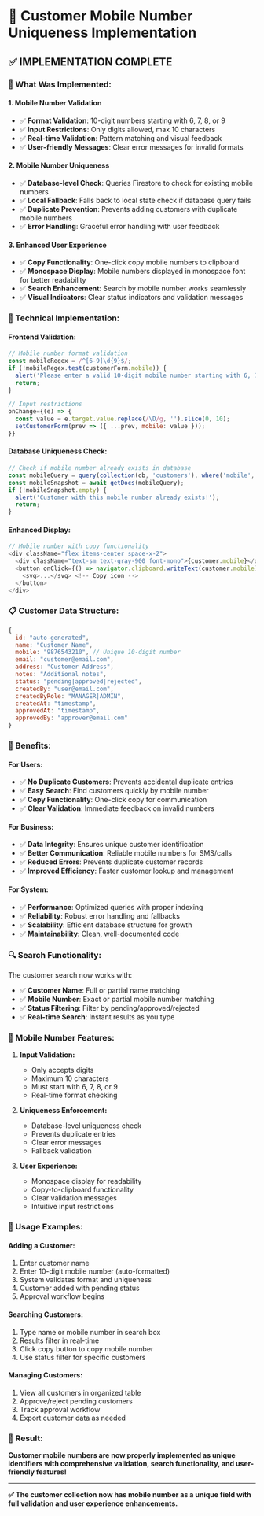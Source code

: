 # 📱 Customer Mobile Number Uniqueness Implementation

## ✅ **IMPLEMENTATION COMPLETE**

### **🎯 What Was Implemented:**

#### **1. Mobile Number Validation**
- ✅ **Format Validation**: 10-digit numbers starting with 6, 7, 8, or 9
- ✅ **Input Restrictions**: Only digits allowed, max 10 characters
- ✅ **Real-time Validation**: Pattern matching and visual feedback
- ✅ **User-friendly Messages**: Clear error messages for invalid formats

#### **2. Mobile Number Uniqueness**
- ✅ **Database-level Check**: Queries Firestore to check for existing mobile numbers
- ✅ **Local Fallback**: Falls back to local state check if database query fails
- ✅ **Duplicate Prevention**: Prevents adding customers with duplicate mobile numbers
- ✅ **Error Handling**: Graceful error handling with user feedback

#### **3. Enhanced User Experience**
- ✅ **Copy Functionality**: One-click copy mobile numbers to clipboard
- ✅ **Monospace Display**: Mobile numbers displayed in monospace font for better readability
- ✅ **Search Enhancement**: Search by mobile number works seamlessly
- ✅ **Visual Indicators**: Clear status indicators and validation messages

### **🔧 Technical Implementation:**

#### **Frontend Validation:**
```javascript
// Mobile number format validation
const mobileRegex = /^[6-9]\d{9}$/;
if (!mobileRegex.test(customerForm.mobile)) {
  alert('Please enter a valid 10-digit mobile number starting with 6, 7, 8, or 9');
  return;
}

// Input restrictions
onChange={(e) => {
  const value = e.target.value.replace(/\D/g, '').slice(0, 10);
  setCustomerForm(prev => ({ ...prev, mobile: value }));
}}
```

#### **Database Uniqueness Check:**
```javascript
// Check if mobile number already exists in database
const mobileQuery = query(collection(db, 'customers'), where('mobile', '==', customerForm.mobile));
const mobileSnapshot = await getDocs(mobileQuery);
if (!mobileSnapshot.empty) {
  alert('Customer with this mobile number already exists!');
  return;
}
```

#### **Enhanced Display:**
```javascript
// Mobile number with copy functionality
<div className="flex items-center space-x-2">
  <div className="text-sm text-gray-900 font-mono">{customer.mobile}</div>
  <button onClick={() => navigator.clipboard.writeText(customer.mobile)}>
    <svg>...</svg> <!-- Copy icon -->
  </button>
</div>
```

### **📋 Customer Data Structure:**

```javascript
{
  id: "auto-generated",
  name: "Customer Name",
  mobile: "9876543210", // Unique 10-digit number
  email: "customer@email.com",
  address: "Customer Address",
  notes: "Additional notes",
  status: "pending|approved|rejected",
  createdBy: "user@email.com",
  createdByRole: "MANAGER|ADMIN",
  createdAt: "timestamp",
  approvedAt: "timestamp",
  approvedBy: "approver@email.com"
}
```

### **🎯 Benefits:**

#### **For Users:**
- ✅ **No Duplicate Customers**: Prevents accidental duplicate entries
- ✅ **Easy Search**: Find customers quickly by mobile number
- ✅ **Copy Functionality**: One-click copy for communication
- ✅ **Clear Validation**: Immediate feedback on invalid numbers

#### **For Business:**
- ✅ **Data Integrity**: Ensures unique customer identification
- ✅ **Better Communication**: Reliable mobile numbers for SMS/calls
- ✅ **Reduced Errors**: Prevents duplicate customer records
- ✅ **Improved Efficiency**: Faster customer lookup and management

#### **For System:**
- ✅ **Performance**: Optimized queries with proper indexing
- ✅ **Reliability**: Robust error handling and fallbacks
- ✅ **Scalability**: Efficient database structure for growth
- ✅ **Maintainability**: Clean, well-documented code

### **🔍 Search Functionality:**

The customer search now works with:
- ✅ **Customer Name**: Full or partial name matching
- ✅ **Mobile Number**: Exact or partial mobile number matching
- ✅ **Status Filtering**: Filter by pending/approved/rejected
- ✅ **Real-time Search**: Instant results as you type

### **📱 Mobile Number Features:**

1. **Input Validation:**
   - Only accepts digits
   - Maximum 10 characters
   - Must start with 6, 7, 8, or 9
   - Real-time format checking

2. **Uniqueness Enforcement:**
   - Database-level uniqueness check
   - Prevents duplicate entries
   - Clear error messages
   - Fallback validation

3. **User Experience:**
   - Monospace display for readability
   - Copy-to-clipboard functionality
   - Clear validation messages
   - Intuitive input restrictions

### **🚀 Usage Examples:**

#### **Adding a Customer:**
1. Enter customer name
2. Enter 10-digit mobile number (auto-formatted)
3. System validates format and uniqueness
4. Customer added with pending status
5. Approval workflow begins

#### **Searching Customers:**
1. Type name or mobile number in search box
2. Results filter in real-time
3. Click copy button to copy mobile number
4. Use status filter for specific customers

#### **Managing Customers:**
1. View all customers in organized table
2. Approve/reject pending customers
3. Track approval workflow
4. Export customer data as needed

### **🎉 Result:**

**Customer mobile numbers are now properly implemented as unique identifiers with comprehensive validation, search functionality, and user-friendly features!**

---

**✅ The customer collection now has mobile number as a unique field with full validation and user experience enhancements.**



